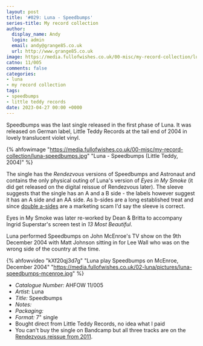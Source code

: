 ```yaml
---
layout: post
title: '#029: Luna - Speedbumps'
series-title: My record collection 
author:
  display_name: Andy
  login: admin
  email: andy@grange85.co.uk
  url: http://www.grange85.co.uk
image: https://media.fullofwishes.co.uk/00-misc/my-record-collection/luna-speedbumps.jpg
catno: 11/005
comments: false
categories:
- luna
- my record collection
tags:
- speedbumps
- little teddy records
date: 2023-04-27 00:00 +0000
---
```

Speedbumps was the last single released in the first phase of Luna. It was released on German label, Little Teddy Records at the tail end of 2004 in lovely translucent violet vinyl.

{% ahfowimage "https://media.fullofwishes.co.uk/00-misc/my-record-collection/luna-speedbumps.jpg" "Luna - Speedbumps (Little Teddy, 2004)" %}

The single has the _Rendezvous_ versions of Speedbumps and Astronaut and contains the only physical outing of Luna's version of _Eyes in My Smoke_ (it did get released on the digital reissue of Rendezvous later). The sleeve suggests that the single has an A and a B side - the labels however suggest it has an A side and an AA side. As b-sides are a long established treat and since [double a-sides](https://en.wikipedia.org/wiki/A-side_and_B-side#Double_A-side) are a marketing scam I'd say the sleeve is correct.

Eyes in My Smoke was later re-worked by Dean & Britta to accompany Ingrid Superstar's screen test in _13 Most Beautiful_.

Luna performed Speedbumps on John McEnroe's TV show on the 9th December 2004 with Matt Johnson sitting in for Lee Wall who was on the wrong side of the country at the time.

{% ahfowvideo "kXf20qj3d7g" "Luna play Speedbumps on McEnroe, December 2004" "https://media.fullofwishes.co.uk/02-luna/pictures/luna-speedbumps-mcenroe.jpg" %}

 - *Catalogue Number:* AHFOW 11/005
 - *Artist:* Luna
 - *Title:* Speedbumps
 - *Notes:* 
 - *Packaging:* 
 - *Format:* 7" single
 - Bought direct from Little Teddy Records, no idea what I paid
 - You can't buy the single on Bandcamp but all three tracks are on the [Rendezvous reissue from 2011](https://luna.bandcamp.com/album/rendezvous).
